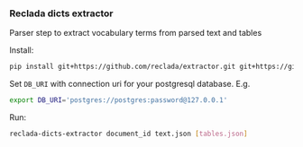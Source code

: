 ### Reclada dicts extractor

Parser step to extract vocabulary terms from parsed text and tables

Install:

```bash
pip install git+https://github.com/reclada/extractor.git git+https://github.com/reclada/connector.git
```

Set `DB_URI` with connection uri for your postgresql database. E.g.

```bash
export DB_URI='postgres://postgres:password@127.0.0.1'
```

Run:
```bash
reclada-dicts-extractor document_id text.json [tables.json]
```